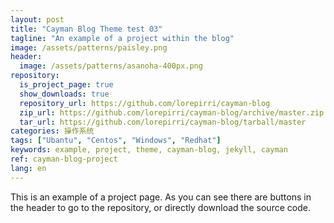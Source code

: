 ```yaml
---
layout: post
title: "Cayman Blog Theme test 03"
tagline: "An example of a project within the blog"
image: /assets/patterns/paisley.png
header:
  image: /assets/patterns/asanoha-400px.png
repository:
  is_project_page: true
  show_downloads: true
  repository_url: https://github.com/lorepirri/cayman-blog
  zip_url: https://github.com/lorepirri/cayman-blog/archive/master.zip
  tar_url: https://github.com/lorepirri/cayman-blog/tarball/master
categories: 操作系统
tags: ["Ubantu", "Centos", "Windows", "Redhat"]
keywords: example, project, theme, cayman-blog, jekyll, cayman 
ref: cayman-blog-project
lang: en
---
```


This is an example of a project page. As you can see there are buttons in the header to go to the repository, or directly download the source code.
